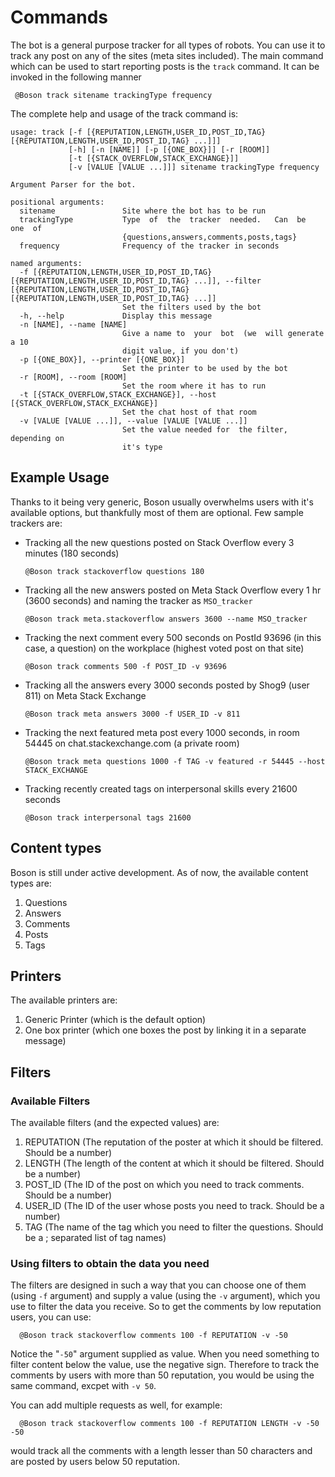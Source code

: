 # Commands

The bot is a general purpose tracker for all types of robots. You can use it to track any post on any of the sites (meta sites included). The main command which can be used to start reporting posts is the `track` command. It can be invoked in the following manner

     @Boson track sitename trackingType frequency

The complete help and usage of the track command is: 



    usage: track [-f [{REPUTATION,LENGTH,USER_ID,POST_ID,TAG} [{REPUTATION,LENGTH,USER_ID,POST_ID,TAG} ...]]]
                 [-h] [-n [NAME]] [-p [{ONE_BOX}]] [-r [ROOM]]
                 [-t [{STACK_OVERFLOW,STACK_EXCHANGE}]]
                 [-v [VALUE [VALUE ...]]] sitename trackingType frequency
    
    Argument Parser for the bot.
    
    positional arguments:
      sitename               Site where the bot has to be run
      trackingType           Type  of  the  tracker  needed.   Can  be  one  of
                             {questions,answers,comments,posts,tags}
      frequency              Frequency of the tracker in seconds
    
    named arguments:
      -f [{REPUTATION,LENGTH,USER_ID,POST_ID,TAG} [{REPUTATION,LENGTH,USER_ID,POST_ID,TAG} ...]], --filter [{REPUTATION,LENGTH,USER_ID,POST_ID,TAG} [{REPUTATION,LENGTH,USER_ID,POST_ID,TAG} ...]]
                             Set the filters used by the bot
      -h, --help             Display this message
      -n [NAME], --name [NAME]
                             Give a name to  your  bot  (we  will generate a 10
                             digit value, if you don't)
      -p [{ONE_BOX}], --printer [{ONE_BOX}]
                             Set the printer to be used by the bot
      -r [ROOM], --room [ROOM]
                             Set the room where it has to run
      -t [{STACK_OVERFLOW,STACK_EXCHANGE}], --host [{STACK_OVERFLOW,STACK_EXCHANGE}]
                             Set the chat host of that room
      -v [VALUE [VALUE ...]], --value [VALUE [VALUE ...]]
                             Set the value needed for  the filter, depending on
                             it's type
                             

## Example Usage

Thanks to it being very generic, Boson usually overwhelms users with it's available options, but thankfully most of them are optional. Few sample trackers are:

 - Tracking all the new questions posted on Stack Overflow every 3 minutes (180 seconds)
  
       @Boson track stackoverflow questions 180
       
 - Tracking all the new answers posted on Meta Stack Overflow every 1 hr (3600 seconds) and naming the tracker as `MSO_tracker`
  
       @Boson track meta.stackoverflow answers 3600 --name MSO_tracker
       
 - Tracking the next comment every 500 seconds on PostId 93696 (in this case, a question) on the workplace (highest voted post on that site)
 
       @Boson track comments 500 -f POST_ID -v 93696
 
 - Tracking all the answers every 3000 seconds posted by Shog9 (user 811) on Meta Stack Exchange
 
       @Boson track meta answers 3000 -f USER_ID -v 811 
      
 - Tracking the next featured meta post every 1000 seconds, in room 54445 on chat.stackexchange.com (a private room)
 
       @Boson track meta questions 1000 -f TAG -v featured -r 54445 --host STACK_EXCHANGE
       
 - Tracking recently created tags on interpersonal skills every 21600 seconds
 
       @Boson track interpersonal tags 21600
       

## Content types


Boson is still under active development. As of now, the available content types are:

 1. Questions
 2. Answers
 3. Comments 
 4. Posts
 5. Tags
 
 ## Printers
 
 The available printers are:
 
 1. Generic Printer (which is the default option)
 2. One box printer (which one boxes the post by linking it in a separate message)
 
 ## Filters
  
  
 ### Available Filters
 
 The available filters (and the expected values) are:
 
 1. REPUTATION  (The reputation of the poster at which it should be filtered. Should be a number)
 2. LENGTH (The length of the content at which it should be filtered. Should be a number)
 3. POST_ID (The ID of the post on which you need to track comments. Should be a number)
 4. USER_ID (The ID of the user whose posts you need to track. Should be a number)
 5. TAG (The name of the tag which you need to filter the questions. Should be a ; separated list of tag names)
 
 ### Using filters to obtain the data you need
 
 The filters are designed in such a way that you can choose one of them (using `-f` argument) and supply a value (using the `-v` argument), which you use to filter the data you receive. So to get the comments by low reputation users, you can use:
 
      @Boson track stackoverflow comments 100 -f REPUTATION -v -50
      
  Notice the "`-50`" argument supplied as value. When you need something to filter content below the value, use the negative sign. Therefore to track the comments by users with more than 50 reputation, you would be using the same command, excpet with `-v 50`. 
  
  You can add multiple requests as well, for example: 
  
      @Boson track stackoverflow comments 100 -f REPUTATION LENGTH -v -50 -50
      
  would track all the comments with a length lesser than 50 characters and are posted by users below 50 reputation. 
 
